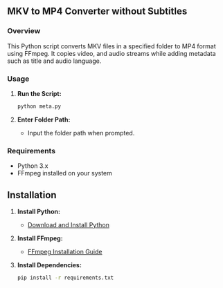 ## MKV to MP4 Converter without Subtitles

### Overview
This Python script converts MKV files in a specified folder to MP4 format using FFmpeg. It copies video, and audio streams while adding metadata such as title and audio language.

### Usage

1. **Run the Script:**
    ```bash
    python meta.py
    ```

2. **Enter Folder Path:**
    - Input the folder path when prompted.

### Requirements
- Python 3.x
- FFmpeg installed on your system

## Installation

1. **Install Python:**
   - [Download and Install Python](https://www.python.org/downloads/)

2. **Install FFmpeg:**
   - [FFmpeg Installation Guide](https://ffmpeg.org/download.html)

3. **Install Dependencies:**
   ```bash
   pip install -r requirements.txt